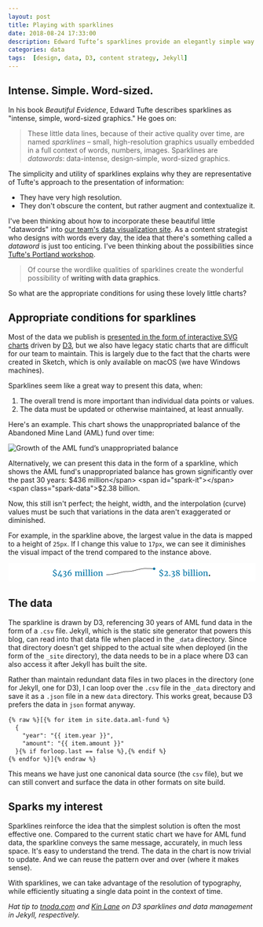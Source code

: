 ```yaml
---
layout: post
title: Playing with sparklines
date: 2018-08-24 17:33:00
description: Edward Tufte’s sparklines provide an elegantly simple way to convey trends when the individual data values aren’t the point.
categories: data
tags:  [design, data, D3, content strategy, Jekyll]
---
```


<script>
var width = 100;
var height = 25;
var x = d3.scaleLinear().range([0, width - 3]);
var y = d3.scaleLinear().range([height - 4, 0]);
var line = d3.line()
             .curve(d3.curveBasis)
             .x(function(d) { return x(d.year); })
             .y(function(d) { return y(d.amount); });

function sparkline(elemId, data) {
  x.domain(d3.extent(data, function(d) { return +d.year; }));
  y.domain(d3.extent(data, function(d) { return +d.amount; }));

  var svg = d3.select(elemId)
              .append('svg')
              .attr('width', width)
              .attr('height', height)
              .append('g')
              .attr('transform', 'translate(0, 2)');
  svg.append('path')
     .datum(data)
     .attr('class', 'sparkline')
     .attr('d', line);
  svg.append('circle')
     .attr('class', 'sparkcircle')
     .attr('cx', x(data[data.length - 1].year))
     .attr('cy', y(data[data.length - 1].amount))
     .attr('r', 2.5);  
}

d3.json('/data/aml-fund.json', function(error, data) {
  sparkline('#spark-it', data);
});
</script>


## Intense. Simple. Word-sized.
In his book _Beautiful Evidence_, Edward Tufte describes sparklines as "intense, simple, word-sized graphics." He goes on:

> These little data lines, because of their active quality over time, are named _sparklines_ – small, high-resolution graphics usually embedded in a full context of words, numbers, images. Sparklines are _datawords_: data-intense, design-simple, word-sized graphics.

The simplicity and utility of sparklines explains why they are representative of Tufte's approach to the presentation of information:

- They have very high resolution.
- They don't obscure the content, but rather augment and contextualize it.

I've been thinking about how to incorporate these beautiful little "datawords" into [our team's data visualization site](https://revenuedata.doi.gov/). As a content strategist who designs with words every day, the idea that there's something called a _dataword_ is just too enticing. I've been thinking about the possibilities since [Tufte's Portland workshop](/tufte-workshop/).

> Of course the wordlike qualities of sparklines create the wonderful possibility of **writing with data graphics**.

So what are the appropriate conditions for using these lovely little charts?

## Appropriate conditions for sparklines

Most of the data we publish is [presented in the form of interactive SVG charts](https://revenuedata.doi.gov/explore/) driven by [D3](https://d3js.org/), but we also have legacy static charts that are difficult for our team to maintain. This is largely due to the fact that the charts were created in Sketch, which is only available on macOS (we have Windows machines).

Sparklines seem like a great way to present this data, when:

1. The overall trend is more important than individual data points or values.
2. The data must be updated or otherwise maintained, at least annually.

Here's an example. This chart shows the unappropriated balance of the Abandoned Mine Land (AML) fund over time:

![Growth of the AML fund’s unappropriated balance](https://revenuedata.doi.gov/public/img/AML_unapprop-growth.svg)

Alternatively, we can present this data in the form of a sparkline, which shows the AML fund's unappropriated balance has grown significantly over the past 30 years: <span class="spark-data">$436 million</span> <span id="spark-it"></span> <span class="spark-data">$2.38 billion</span>.

Now, this still isn't perfect; the height, width, and the interpolation (curve) values must be such that variations in the data aren't exaggerated or diminished.

For example, in the sparkline above, the largest value in the data is mapped to a height of `25px`. If I change this value to `17px`, we can see it diminishes the visual impact of the trend compared to the instance above.

![sparkline with reduced height changes the visual impact of the sparkline](/assets/images/sparkline-height.png)


## The data

The sparkline is drawn by D3, referencing 30 years of AML fund data in the form of a `.csv` file. Jekyll, which is the static site generator that powers this blog, can read into that data file when placed in the `_data` directory. Since that directory doesn't get shipped to the actual site when deployed (in the form of the `_site` directory), the data needs to be in a place where D3 can also access it after Jekyll has built the site.

Rather than maintain redundant data files in two places in the directory (one for Jekyll, one for D3), I can loop over the `.csv` file in the `_data` directory and save it as a `.json` file in a new `data` directory. This works great, because D3 prefers the data in `json` format anyway.

```liquid
{% raw %}[{% for item in site.data.aml-fund %}
  {
    "year": "{{ item.year }}",
    "amount": "{{ item.amount }}"
  }{% if forloop.last == false %},{% endif %}
{% endfor %}]{% endraw %}
```

This means we have just one canonical data source (the `csv` file), but we can still convert and surface the data in other formats on site build.

## Sparks my interest
Sparklines reinforce the idea that the simplest solution is often the most effective one. Compared to the current static chart we have for AML fund data, the sparkline conveys the same message, accurately, in much less space. It's easy to understand the trend. The data in the chart is now trivial to update. And we can reuse the pattern over and over (where it makes sense).

With sparklines, we can take advantage of the resolution of typography, while efficiently situating a single data point in the context of time.



_Hat tip to [tnoda.com](http://www.tnoda.com/blog/2013-12-19) and [Kin Lane](https://dzone.com/articles/d3js-visualizations-using-yaml-and-jekyll) on D3 sparklines and data management in Jekyll, respectively._